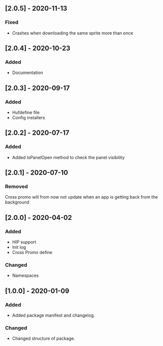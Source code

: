 ## [2.0.5] - 2020-11-13
### Fixed
- Crashes when downloading the same sprite more than once


## [2.0.4] - 2020-10-23
### Added
- Documentation


## [2.0.3] - 2020-09-17
### Added
- Hufdefine file
- Config installers


## [2.0.2] - 2020-07-17
### Added
- Added IsPanelOpen method to check the panel visibility 


## [2.0.1] - 2020-07-10
### Removed
Cross promo will from now not update when an app is getting back from the background


## [2.0.0] - 2020-04-02
### Added
- HIP support
- Init log
- Cross Promo define

### Changed
- Namespaces


## [1.0.0] - 2020-01-09
### Added
- Added package manifest and changelog.

### Changed
- Changed structure of package.